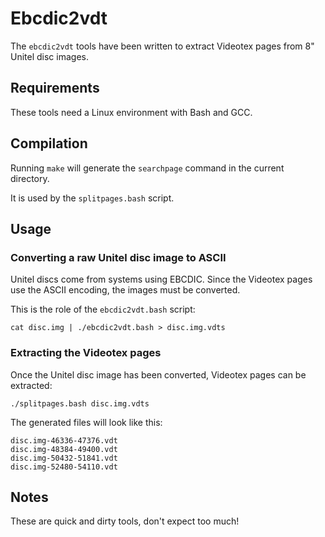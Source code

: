 Ebcdic2vdt
==========

The `ebcdic2vdt` tools have been written to extract Videotex pages from 8"
Unitel disc images.

Requirements
------------

These tools need a Linux environment with Bash and GCC.

Compilation
-----------

Running `make` will generate the `searchpage` command in the current directory.

It is used by the `splitpages.bash` script.

Usage
-----

### Converting a raw Unitel disc image to ASCII

Unitel discs come from systems using EBCDIC. Since the Videotex pages use the
ASCII encoding, the images must be converted.

This is the role of the `ebcdic2vdt.bash` script:

    cat disc.img | ./ebcdic2vdt.bash > disc.img.vdts

### Extracting the Videotex pages

Once the Unitel disc image has been converted, Videotex pages can be extracted:

    ./splitpages.bash disc.img.vdts

The generated files will look like this:

    disc.img-46336-47376.vdt
    disc.img-48384-49400.vdt
    disc.img-50432-51841.vdt
    disc.img-52480-54110.vdt

Notes
-----

These are quick and dirty tools, don't expect too much!
